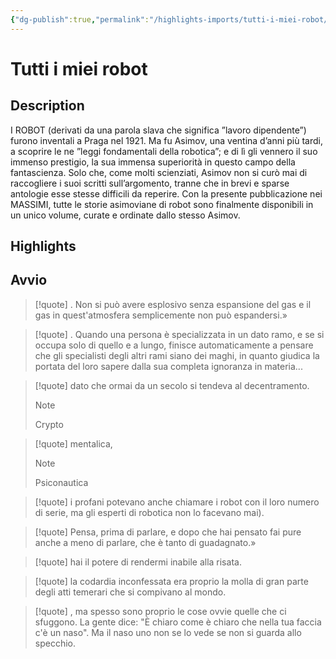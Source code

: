 ```yaml
---
{"dg-publish":true,"permalink":"/highlights-imports/tutti-i-miei-robot/","title":"Tutti i miei robot"}
---
```



# Tutti i miei robot

## Description

<p>I ROBOT (derivati da una parola slava che significa ”lavoro dipendente”) furono inventali a Praga nel 1921. Ma fu Asimov, una ventina d’anni più tardi, a scoprire le ne ”leggi fondamentali della robotica”; e di lì gli vennero il suo immenso prestigio, la sua immensa superiorità in questo campo della fantascienza. Solo che, come molti scienziati, Asimov non si curò mai di raccogliere i suoi scritti sull’argomento, tranne che in brevi e sparse antologie esse stesse difficili da reperire. Con la presente pubblicazione nei MASSIMI, tutte le storie asimoviane di robot sono finalmente disponibili in un unico volume, curate e ordinate dallo stesso Asimov.</p>

## Highlights

## Avvio







> [!quote]
> . Non si può avere esplosivo senza espansione del gas e il gas in quest'atmosfera semplicemente non può espandersi.»
> 











> [!quote]
> . Quando una persona è specializzata in un dato ramo, e se si occupa solo di quello e a lungo, finisce automaticamente a pensare che gli specialisti degli altri rami siano dei maghi, in quanto giudica la portata del loro sapere dalla sua completa ignoranza in materia...
> 











> [!quote]
> dato che ormai da un secolo si tendeva al decentramento.
>
> > [!note]
> > Crypto
> > 











> [!quote]
> mentalica,
>
> > [!note]
> > Psiconautica
> > 











> [!quote]
> i profani potevano anche chiamare i robot con il loro numero di serie, ma gli esperti di robotica non lo facevano mai).
> 











> [!quote]
> Pensa, prima di parlare, e dopo che hai pensato fai pure anche a meno di parlare, che è tanto di guadagnato.»
> 











> [!quote]
> hai il potere di rendermi inabile alla risata.
> 











> [!quote]
> la codardia inconfessata era proprio la molla di gran parte degli atti temerari che si compivano al mondo.
> 











> [!quote]
> , ma spesso sono proprio le cose ovvie quelle che ci sfuggono. La gente dice: "È chiaro come è chiaro che nella tua faccia c'è un naso". Ma il naso uno non se lo vede se non si guarda allo specchio.
> 




